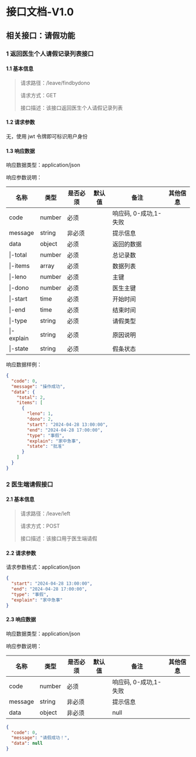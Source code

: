 # 接口文档-V1.0

## 相关接口：请假功能

### 1 返回医生个人请假记录列表接口

#### 1.1 基本信息

> 请求路径：/leave/findbydono
>
> 请求方式：GET
>
> 接口描述：该接口返回医生个人请假记录列表

#### 1.2 请求参数

无，使用 jwt 令牌即可标识用户身份

#### 1.3 响应数据

响应数据类型：application/json

响应参数说明：

| 名称       | 类型   | 是否必须 | 默认值 | 备注                  | 其他信息 |
| ---------- | ------ | -------- | ------ | --------------------- | -------- |
| code       | number | 必须     |        | 响应码, 0-成功,1-失败 |          |
| message    | string | 非必须   |        | 提示信息              |          |
| data       | object | 必须     |        | 返回的数据            |          |
| \|-total   | number | 必须     |        | 总记录数              |          |
| \|-items   | array  | 必须     |        | 数据列表              |          |
| \|-leno    | number | 必须     |        | 主键                  |          |
| \|-dono    | number | 必须     |        | 医生主键              |          |
| \|-start   | time   | 必须     |        | 开始时间              |          |
| \|-end     | time   | 必须     |        | 结束时间              |          |
| \|-type    | string | 必须     |        | 请假类型              |          |
| \|-explain | string | 必须     |        | 原因说明              |          |
| \|-state   | string | 必须     |        | 假条状态              |          |

响应数据样例：

```json
{
  "code": 0,
  "message": "操作成功",
  "data": {
    "total": 2,
    "items": [
      {
        "leno": 1,
        "dono": 2,
        "start": "2024-04-28 13:00:00",
        "end": "2024-04-28 17:00:00",
        "type": "事假",
        "explain": "家中急事",
        "state": "批准"
      }
    ]
  }
}
```

### 2 医生端请假接口

#### 2.1 基本信息

> 请求路径：/leave/left
>
> 请求方式：POST
>
> 接口描述：该接口用于医生端请假

#### 2.2 请求参数

请求参数格式：application/json

```json
{
  "start": "2024-04-28 13:00:00",
  "end": "2024-04-28 17:00:00",
  "type": "事假",
  "explain": "家中急事"
}
```

#### 2.3 响应数据

响应数据类型：application/json

响应参数说明：

| 名称    | 类型   | 是否必须 | 默认值 | 备注                  | 其他信息 |
| ------- | ------ | -------- | ------ | --------------------- | -------- |
| code    | number | 必须     |        | 响应码, 0-成功,1-失败 |          |
| message | string | 非必须   |        | 提示信息              |          |
| data    | object | 非必须   |        | null                  |          |

```json
{
  "code": 0,
  "message": "请假成功！",
  "data": null
}
```
